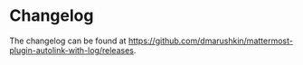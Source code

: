 # Changelog

The changelog can be found at https://github.com/dmarushkin/mattermost-plugin-autolink-with-log/releases.
